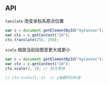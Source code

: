 ## API

`tanslate` 改变坐标系原点位置

```js
var c = document.getElementById("myCanvas");
var ctx = c.getContext("2d");
ctx.translate(256, 256);
```

`scale` 缩放当前绘图至更大或更小

```js
var c = document.getElementById("myCanvas");
var ctx = c.getContext("2d");
ctx.scale(2, 2); // 放大两倍

// ctx.scale(1,-1)  // y轴翻转180度
```
